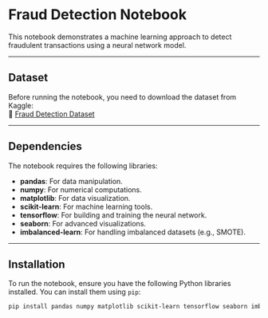 # Fraud Detection Notebook

This notebook demonstrates a machine learning approach to detect fraudulent transactions using a neural network model.

---

## Dataset

Before running the notebook, you need to download the dataset from Kaggle:  
📂 [Fraud Detection Dataset](https://www.kaggle.com/datasets/sameerk2004/fraud-detection-dataset)

---

## Dependencies

The notebook requires the following libraries:  
- **pandas**: For data manipulation.  
- **numpy**: For numerical computations.  
- **matplotlib**: For data visualization.  
- **scikit-learn**: For machine learning tools.  
- **tensorflow**: For building and training the neural network.  
- **seaborn**: For advanced visualizations.  
- **imbalanced-learn**: For handling imbalanced datasets (e.g., SMOTE).  

---

## Installation

To run the notebook, ensure you have the following Python libraries installed. You can install them using `pip`:

```bash
pip install pandas numpy matplotlib scikit-learn tensorflow seaborn imbalanced-learn
